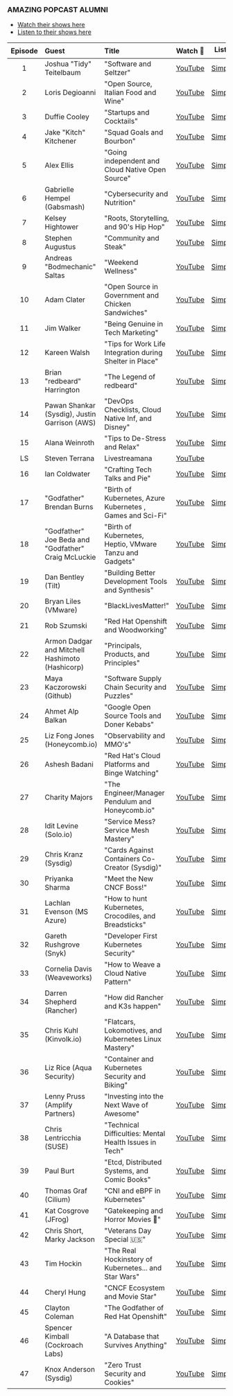 ### AMAZING POPCAST ALUMNI
* [Watch their shows here](http://bit.ly/3fC7sxd)
* [Listen to their shows here](http://bit.ly/35MXfte)

| Episode | Guest | Title | Watch :movie_camera: | Listen :speaker: |
| :---:     | :---  | :--- | :---: | :---:  |
| 1 | Joshua "Tidy" Teitelbaum | "Software and Seltzer" | [YouTube](https://youtu.be/3MB9sTL6IBI) | [Simplecast](https://popcast-d9f7b6dc.simplecast.com/episodes/software-and-seltzer) |
| 2 | Loris Degioanni | "Open Source, Italian Food and Wine" | [YouTube](https://youtu.be/VCreK1ar2jk) | [Simplecast](https://popcast-d9f7b6dc.simplecast.com/episodes/loris-degioanni-founder-of-sysdig-open-source-italian-food-and-wine) |
| 3 | Duffie Cooley | "Startups and Cocktails" | [YouTube](https://youtu.be/xUosmgEV_uA) | [Simplecast](https://popcast-d9f7b6dc.simplecast.com/episodes/episode-3-startups-and-cocktails-with-duffie-coolie-vmware) |
| 4 | Jake "Kitch" Kitchener | "Squad Goals and Bourbon" | [YouTube](https://youtu.be/dNoxLQZP2tE) | [Simplecast](https://popcast-d9f7b6dc.simplecast.com/episodes/episode-4-squad-goals-and-bourbon-with-ibms-jake-kitch-kitchener) |
| 5 | Alex Ellis | "Going independent and Cloud Native Open Source" | [YouTube](https://youtu.be/66mMC9w-dM4) | [Simplecast](https://popcast-d9f7b6dc.simplecast.com/episodes/episode-5-going-freelance-and-rpi-with-alex-ellis) |
| 6 | Gabrielle Hempel (Gabsmash) | "Cybersecurity and Nutrition" | [YouTube](https://youtu.be/llFUfe2a1h8) | [Simplecast](https://popcast-d9f7b6dc.simplecast.com/episodes/episode-6-gabrielle-hempel-gabsmash-cybersecurity-and-nutrition) |
| 7 | Kelsey Hightower | "Roots, Storytelling, and 90's Hip Hop" | [YouTube](https://youtu.be/mLXRFgptKYk) | [Simplecast](https://popcast-d9f7b6dc.simplecast.com/episodes/popcast-episode-7-roots-storytelling-and-90s-hip-hop-with-googles-kelsey-hightower) |
| 8 | Stephen Augustus | "Community and Steak" | [YouTube](https://youtu.be/zTxSst5UTXQ) | [Simplecast](https://popcast-d9f7b6dc.simplecast.com/episodes/episode-8-community-and-steak-with-stephen-augustus) |
| 9 | Andreas "Bodmechanic" Saltas | "Weekend Wellness" | [YouTube](https://youtu.be/gYxfeREr548) | [Simplecast](https://popcast-d9f7b6dc.simplecast.com/episodes/popcast-episode-9-weekend-wellness-with-andreas-bodmechanic-saltas) |
| 10 | Adam Clater | "Open Source in Government and Chicken Sandwiches" | [YouTube](https://youtu.be/pXfEErt6xmA) | [Simplecast](https://popcast-d9f7b6dc.simplecast.com/episodes/episode-10-adam-clater-redhat-open-source-in-government-and-chicken-sandwiches) |
| 11 | Jim Walker | "Being Genuine in Tech Marketing" | [YouTube](https://youtu.be/y-Z1YpAQH5E) | [Simplecast](https://popcast-d9f7b6dc.simplecast.com/episodes/episode-11-jim-walker-cockroach-labs-being-genuine-in-tech-marketing) |
| 12 | Kareen Walsh | "Tips for Work Life Integration during Shelter in Place" | [YouTube](https://youtu.be/_czQ_RxEetY) | [Simplecast](https://popcast-d9f7b6dc.simplecast.com/episodes/episode-12-weekend-wellness-tips-for-work-life-integration-during-shelter-in-place-with-kareen-walsh) |
| 13 | Brian "redbeard" Harrington | "The Legend of redbeard" | [YouTube](https://youtu.be/n3_5nVFq-yM) | [Simplecast](https://popcast-d9f7b6dc.simplecast.com/episodes/episode-13-the-legend-of-redbeard) |
| 14 | Pawan Shankar (Sysdig), Justin Garrison (AWS) | "DevOps Checklists, Cloud Native Inf, and Disney" | [YouTube](https://youtu.be/KGD84C0tOLc) | [Simplecast](https://popcast-d9f7b6dc.simplecast.com/episodes/episode-14-devops-checklists-cloud-native-inf-and-disney) |
| 15 | Alana Weinroth | "Tips to De-Stress and Relax" | [YouTube](https://youtu.be/5hUkwYIjgq8) | [Simplecast](https://popcast-d9f7b6dc.simplecast.com/episodes/episode-15-weekend-wellness-tips-to-de-stress-and-relax-with-alana-weinroth) |
| LS | Steven Terrana | Livestreamana | [YouTube](https://youtu.be/7XIRkbUwf30) | - |
| 16 | Ian Coldwater | "Crafting Tech Talks and Pie" | [YouTube](https://youtu.be/OZi63Nkl2Do) | [Simplecast](https://popcast-d9f7b6dc.simplecast.com/episodes/episode-16-crafting-talks-and-pie-with-ian-coldwater) |
| 17 | "Godfather" Brendan Burns | "Birth of Kubernetes, Azure Kubernetes , Games and Sci-Fi" | [YouTube](https://youtu.be/EnVJ2lwaADw) | [Simplecast](https://popcast-d9f7b6dc.simplecast.com/episodes/episode-17-games-sci-fi-birth-of-kubernetes-azure-kubernetes-with-godfather-brendan-burns) |
| 18 | "Godfather" Joe Beda and "Godfather" Craig McLuckie | "Birth of Kubernetes, Heptio, VMware Tanzu and Gadgets" | [YouTube](https://youtu.be/BdziTqhrGeo) | [Simplecast](https://popcast-d9f7b6dc.simplecast.com/episodes/episode-18-gadgets-the-birth-of-kubernetes-heptio-and-vmware-tanzu-with-godfathers-beda-and-mcluckie) |
| 19 | Dan Bentley (Tilt) | "Building Better Development Tools and Synthesis" | [YouTube](https://youtu.be/rcVjocm7phg) | [Simplecast](https://popcast-d9f7b6dc.simplecast.com/episodes/episode-19-tilts-dan-bentley-talks-making-developers-more-productive-and-synthesis) |
| 20 | Bryan Liles (VMware) | "BlackLivesMatter!" | [YouTube](https://youtu.be/SEy6TOd1g70) | [Simplecast](https://popcast-d9f7b6dc.simplecast.com/episodes/episode-20-bryan-liles) |
| 21 | Rob Szumski | "Red Hat Openshift and Woodworking" | [YouTube](https://youtu.be/ulxaiDAc8Lw) | [Simplecast](https://popcast-d9f7b6dc.simplecast.com/episodes/episode-21-rob-szumski-talks-red-hat-openshift-and-woodworking) |
| 22 | Armon Dadgar and Mitchell Hashimoto (Hashicorp) | "Principals, Products, and Principles" | [YouTube](https://youtu.be/5dJaVWutsh0) | [Simplecast](https://popcast-d9f7b6dc.simplecast.com/episodes/episode-22-principals-products-and-principles-at-hashicorp-armon-dadgar-and-mitchell-hashimoto) |
| 23 | Maya Kaczorowski (Github) | "Software Supply Chain Security and Puzzles" | [YouTube](https://youtu.be/OoOnaXTRbEs) | [Simplecast](https://popcast-d9f7b6dc.simplecast.com/episodes/episode-23-githubs-maya-kaczorowski-on-software-supply-chain-security-and-puzzles) |
| 24 | Ahmet Alp Balkan | "Google Open Source Tools and Doner Kebabs" | [YouTube](https://youtu.be/LAzhp1zF5jA) | [Simplecast](https://popcast-d9f7b6dc.simplecast.com/episodes/episode-24-google-open-source-tools-and-kebabs-with-ahmet-alp-balkan) |
| 25 | Liz Fong Jones (Honeycomb.io) | "Observability and MMO's" | [YouTube](https://youtu.be/E3fIrnC7r9Q) | [Simplecast](https://popcast-d9f7b6dc.simplecast.com/episodes/episode-25) |
| 26 | Ashesh Badani | "Red Hat's Cloud Platforms and Binge Watching" | [YouTube](https://youtu.be/57Rwbode09M) | [Simplecast](https://popcast-d9f7b6dc.simplecast.com/episodes/episode-26-red-hats-cloud-platforms-and-binge-watching-with-ashesh-badani) |
| 27 | Charity Majors | "The Engineer/Manager Pendulum and Honeycomb.io" | [YouTube](https://youtu.be/5Vle0MBRUtw) | [Simplecast](https://popcast-d9f7b6dc.simplecast.com/episodes/episode-27-the-engineer-manager-pendulum-and-honeycombio-with-charity-majors) |
| 28 | Idit Levine (Solo.io) | "Service Mess? Service Mesh Mastery" | [YouTube](https://youtu.be/0CkY5kpj9gY) | [Simplecast](https://popcast-d9f7b6dc.simplecast.com/episodes/episode-28-service-mess-service-mesh-mastery-with-idit-levine-soloio) |
| 29 | Chris Kranz (Sysdig) | "Cards Against Containers Co-Creator (Sysdig)" | [YouTube](https://youtu.be/5FBSMNYb9aI) | [Simplecast](https://popcast-d9f7b6dc.simplecast.com/episodes/episode-29-cards-against-containers-co-creator-sysdigs-chris-kranz) |
| 30 | Priyanka Sharma | "Meet the New CNCF Boss!" | [YouTube](https://youtu.be/bUJeCMfNDzc) | [Simplecast](https://popcast-d9f7b6dc.simplecast.com/episodes/episode-30-meet-the-new-boss-cncf-gm-priyanka-sharma) |
| 31 | Lachlan Evenson (MS Azure) | "How to hunt Kubernetes, Crocodiles, and Breadsticks" | [YouTube](https://youtu.be/_8M29rTF3vc) | [Simplecast](https://popcast-d9f7b6dc.simplecast.com/episodes/episode-31-how-to-hunt-kubernetes-crocodiles-and-breadsticks-with-lachlan-evenson) |
| 32 | Gareth Rushgrove (Snyk) | "Developer First Kubernetes Security" | [YouTube](https://youtu.be/ZaE5h3mmD6U) | [Simplecast](https://popcast-d9f7b6dc.simplecast.com/episodes/episode-32-how-to-put-the-developer-first-in-kubernetes-security-with-snyks-gareth-rushgrove) |
| 33 | Cornelia Davis (Weaveworks) | "How to Weave a Cloud Native Pattern" | [YouTube](https://youtu.be/ZLyZWIgavvg) | [Simplecast](https://popcast-d9f7b6dc.simplecast.com/episodes/episode-33-how-to-weave-a-cloud-native-pattern-with-weaveworks-cornelia-davis) |
| 34 | Darren Shepherd (Rancher) | "How did Rancher and K3s happen" | [YouTube](https://youtu.be/hkwDGXvOoEQ) | [Simplecast](https://popcast-d9f7b6dc.simplecast.com/episodes/episode-34-how-did-rancher-and-k3s-happen-with-darren-shepard) |
| 35 | Chris Kuhl (Kinvolk.io) | "Flatcars, Lokomotives, and Kubernetes Linux Mastery" | [YouTube](https://youtu.be/RUWkfdV0vmI) | [Simplecast](https://popcast-d9f7b6dc.simplecast.com/episodes/episode-35-flatcars-lokomotives-and-kubernetes-linux-mastery-with-kinvolks-chris-kuhl) |
| 36 | Liz Rice (Aqua Security) | "Container and Kubernetes Security and Biking" | [YouTube](https://youtu.be/hXZaJQzlbgw) | [Simplecast](https://popcast-d9f7b6dc.simplecast.com/episodes/episode-36-container-and-kubernetes-security-with-liz-rice) |
| 37 | Lenny Pruss (Amplify Partners) | "Investing into the Next Wave of Awesome" | [YouTube](https://youtu.be/sOo_gkBBtxQ) | [Simplecast](https://popcast-d9f7b6dc.simplecast.com/episodes/episode-37-investing-into-the-next-wave-of-awesome-with-lenny-pruss) |
| 38 | Chris Lentricchia (SUSE) | "Technical Difficulties: Mental Health Issues in Tech" | [YouTube](https://youtu.be/6ClKfnp0F4A) | [Simplecast](https://popcast-d9f7b6dc.simplecast.com/episodes/episode-38-technical-difficulties-mental-health-issues-in-tech-with-chris-lentricchia) |
| 39 | Paul Burt | "Etcd, Distributed Systems, and Comic Books" | [YouTube](https://youtu.be/Hn7icoNb8WM) | [Simplecast](https://popcast-d9f7b6dc.simplecast.com/episodes/episode-39-etcd-distributed-systems-and-comic-books-with-paul-burt) |
| 40 | Thomas Graf (Cilium) | "CNI and eBPF in Kubernetes" | [YouTube](https://youtu.be/XezvY056PJQ) | [Simplecast](https://popcast-d9f7b6dc.simplecast.com/episodes/episode40-cni-and-ebpf-in-kubernetes-with-cilliums-thomas-graf) |
| 41 | Kat Cosgrove (JFrog) | "Gatekeeping and Horror Movies :jack_o_lantern:" | [YouTube](https://youtu.be/ASqfIPDnXgg) | [Simplecast](https://popcast-d9f7b6dc.simplecast.com/episodes/episode-41-halloween-special-gatekeeping-and-horror-movies-with-jfrogs-kat-cosgrove) |
| 42 | Chris Short, Marky Jackson | "Veterans Day Special :us:" | [YouTube](https://youtu.be/EEjiYVYdwwk) | [Simplecast](https://popcast-d9f7b6dc.simplecast.com/episodes/episode-42-veterans-day-special-with-red-hats-chris-short-and-marky-jackson) |
| 43 | Tim Hockin | "The Real Hockinstory of Kubernetes... and Star Wars" | [YouTube](https://youtu.be/jVeXw-AYe7o) | [Simplecast](https://popcast-d9f7b6dc.simplecast.com/episodes/episode-43-the-real-hockinstory-of-kubernetes-and-star-wars) |
| 44 | Cheryl Hung | "CNCF Ecosystem and Movie Star" | [YouTube](https://youtu.be/wwlxC1Zc9-o) | [Simplecast](https://popcast-d9f7b6dc.simplecast.com/episodes/episode-44-cncf-ecosystem-and-movie-star-cheryl-hung) |
| 45 | Clayton Coleman | "The Godfather of Red Hat Openshift" | [YouTube](https://youtu.be/GK5y-efj-co) | [Simplecast](https://popcast-d9f7b6dc.simplecast.com/episodes/episode-45-the-godfather-of-red-hat-openshift-clayton-coleman) |
| 46 | Spencer Kimball (Cockroach Labs) | "A Database that Survives Anything" | [YouTube](https://youtu.be/H-R8qgXxFb0) | [Simplecast](https://popcast-d9f7b6dc.simplecast.com/episodes/episode-46-a-database-that-survives-anything-with-cockroach-labs-spencer-kimball) |
| 47 | Knox Anderson (Sysdig) | "Zero Trust Security and Cookies" | [YouTube](https://youtu.be/QF18Sxx1UsA) | [Simplecast](https://popcast-d9f7b6dc.simplecast.com/episodes/episode-47-zero-trust-security-and-cookies-with-sysdigs-knox-anderson) |
